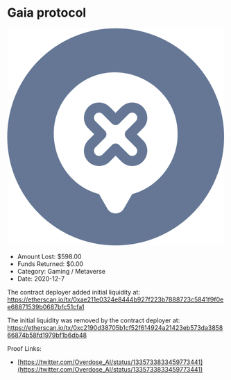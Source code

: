 # Gaia protocol
![Gaia protocol](/rektimages/Gaia-protocol.png)
- Amount Lost: $598.00
- Funds Returned: $0.00
- Category: Gaming / Metaverse
- Date: 2020-12-7

The contract deployer added initial liquidity at:  
https://etherscan.io/tx/0xae211e0324e8444b927f223b7888723c5841f9f0ee68871539b0687bfc51cfa1  
  
The initial liquidity was removed by the contract deployer at:  
https://etherscan.io/tx/0xc2190d38705b1cf52f614924a21423eb573da385866874b58fd1979bf1b6db48


Proof Links:
- [https://twitter.com/Overdose_AI/status/1335733833459773441](https://twitter.com/Overdose_AI/status/1335733833459773441)


